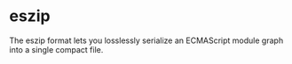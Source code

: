 # eszip

The eszip format lets you losslessly serialize an ECMAScript module graph into a
single compact file.
